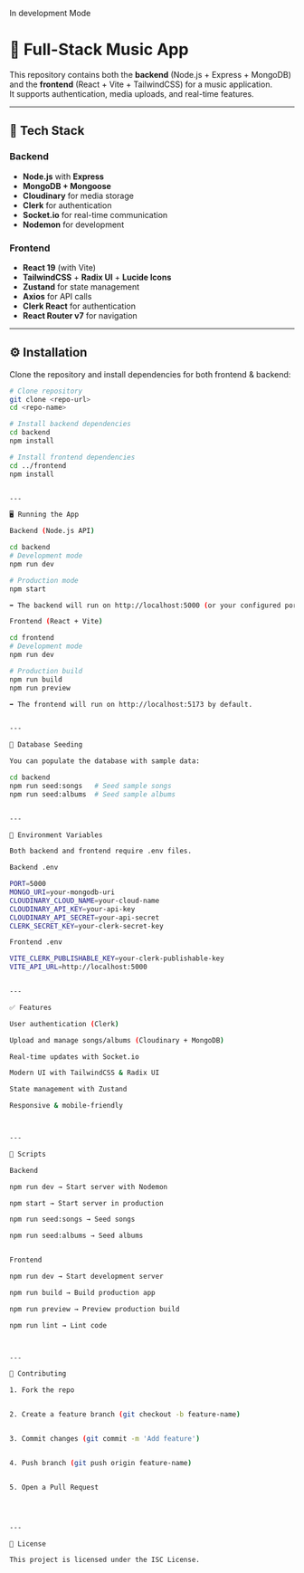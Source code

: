 In development Mode

# 🎵 Full-Stack Music App  

This repository contains both the **backend** (Node.js + Express + MongoDB) and the **frontend** (React + Vite + TailwindCSS) for a music application.  
It supports authentication, media uploads, and real-time features.  

---

## 🚀 Tech Stack  

### Backend  
- **Node.js** with **Express**  
- **MongoDB + Mongoose**  
- **Cloudinary** for media storage  
- **Clerk** for authentication  
- **Socket.io** for real-time communication  
- **Nodemon** for development  

### Frontend  
- **React 19** (with Vite)  
- **TailwindCSS** + **Radix UI** + **Lucide Icons**  
- **Zustand** for state management  
- **Axios** for API calls  
- **Clerk React** for authentication  
- **React Router v7** for navigation  

---

## ⚙️ Installation  

Clone the repository and install dependencies for both frontend & backend:  

```bash
# Clone repository
git clone <repo-url>
cd <repo-name>

# Install backend dependencies
cd backend
npm install

# Install frontend dependencies
cd ../frontend
npm install


---

🖥️ Running the App

Backend (Node.js API)

cd backend
# Development mode
npm run dev

# Production mode
npm start

➡️ The backend will run on http://localhost:5000 (or your configured port).

Frontend (React + Vite)

cd frontend
# Development mode
npm run dev

# Production build
npm run build
npm run preview

➡️ The frontend will run on http://localhost:5173 by default.


---

🌱 Database Seeding

You can populate the database with sample data:

cd backend
npm run seed:songs   # Seed sample songs
npm run seed:albums  # Seed sample albums


---

🔑 Environment Variables

Both backend and frontend require .env files.

Backend .env

PORT=5000
MONGO_URI=your-mongodb-uri
CLOUDINARY_CLOUD_NAME=your-cloud-name
CLOUDINARY_API_KEY=your-api-key
CLOUDINARY_API_SECRET=your-api-secret
CLERK_SECRET_KEY=your-clerk-secret-key

Frontend .env

VITE_CLERK_PUBLISHABLE_KEY=your-clerk-publishable-key
VITE_API_URL=http://localhost:5000


---

✅ Features

User authentication (Clerk)

Upload and manage songs/albums (Cloudinary + MongoDB)

Real-time updates with Socket.io

Modern UI with TailwindCSS & Radix UI

State management with Zustand

Responsive & mobile-friendly



---

📜 Scripts

Backend

npm run dev → Start server with Nodemon

npm start → Start server in production

npm run seed:songs → Seed songs

npm run seed:albums → Seed albums


Frontend

npm run dev → Start development server

npm run build → Build production app

npm run preview → Preview production build

npm run lint → Lint code



---

🤝 Contributing

1. Fork the repo


2. Create a feature branch (git checkout -b feature-name)


3. Commit changes (git commit -m 'Add feature')


4. Push branch (git push origin feature-name)


5. Open a Pull Request




---

📄 License

This project is licensed under the ISC License.

